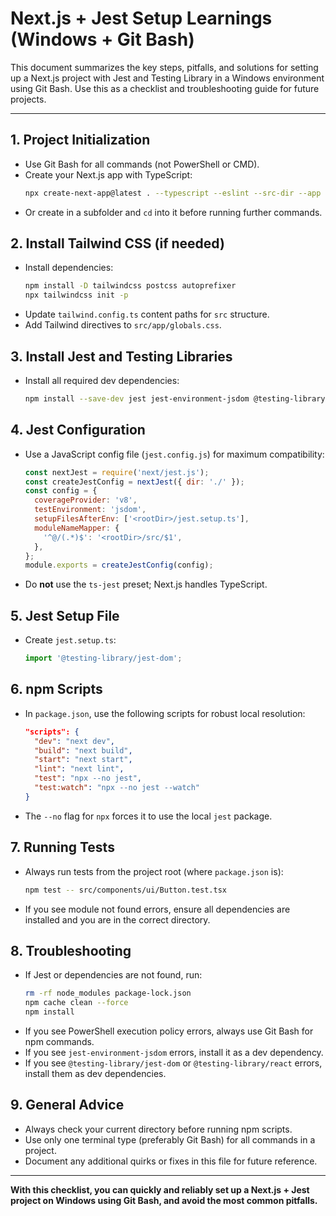 # Next.js + Jest Setup Learnings (Windows + Git Bash)

This document summarizes the key steps, pitfalls, and solutions for setting up a Next.js project with Jest and Testing Library in a Windows environment using Git Bash. Use this as a checklist and troubleshooting guide for future projects.

---

## 1. Project Initialization
- Use Git Bash for all commands (not PowerShell or CMD).
- Create your Next.js app with TypeScript:
  ```bash
  npx create-next-app@latest . --typescript --eslint --src-dir --app --no-tailwind --import-alias "@/*"
  ```
- Or create in a subfolder and `cd` into it before running further commands.

## 2. Install Tailwind CSS (if needed)
- Install dependencies:
  ```bash
  npm install -D tailwindcss postcss autoprefixer
  npx tailwindcss init -p
  ```
- Update `tailwind.config.ts` content paths for `src` structure.
- Add Tailwind directives to `src/app/globals.css`.

## 3. Install Jest and Testing Libraries
- Install all required dev dependencies:
  ```bash
  npm install --save-dev jest jest-environment-jsdom @testing-library/react @testing-library/jest-dom ts-node
  ```

## 4. Jest Configuration
- Use a JavaScript config file (`jest.config.js`) for maximum compatibility:
  ```js
  const nextJest = require('next/jest.js');
  const createJestConfig = nextJest({ dir: './' });
  const config = {
    coverageProvider: 'v8',
    testEnvironment: 'jsdom',
    setupFilesAfterEnv: ['<rootDir>/jest.setup.ts'],
    moduleNameMapper: {
      '^@/(.*)$': '<rootDir>/src/$1',
    },
  };
  module.exports = createJestConfig(config);
  ```
- Do **not** use the `ts-jest` preset; Next.js handles TypeScript.

## 5. Jest Setup File
- Create `jest.setup.ts`:
  ```ts
  import '@testing-library/jest-dom';
  ```

## 6. npm Scripts
- In `package.json`, use the following scripts for robust local resolution:
  ```json
  "scripts": {
    "dev": "next dev",
    "build": "next build",
    "start": "next start",
    "lint": "next lint",
    "test": "npx --no jest",
    "test:watch": "npx --no jest --watch"
  }
  ```
- The `--no` flag for `npx` forces it to use the local `jest` package.

## 7. Running Tests
- Always run tests from the project root (where `package.json` is):
  ```bash
  npm test -- src/components/ui/Button.test.tsx
  ```
- If you see module not found errors, ensure all dependencies are installed and you are in the correct directory.

## 8. Troubleshooting
- If Jest or dependencies are not found, run:
  ```bash
  rm -rf node_modules package-lock.json
  npm cache clean --force
  npm install
  ```
- If you see PowerShell execution policy errors, always use Git Bash for npm commands.
- If you see `jest-environment-jsdom` errors, install it as a dev dependency.
- If you see `@testing-library/jest-dom` or `@testing-library/react` errors, install them as dev dependencies.

## 9. General Advice
- Always check your current directory before running npm scripts.
- Use only one terminal type (preferably Git Bash) for all commands in a project.
- Document any additional quirks or fixes in this file for future reference.

---

**With this checklist, you can quickly and reliably set up a Next.js + Jest project on Windows using Git Bash, and avoid the most common pitfalls.** 
